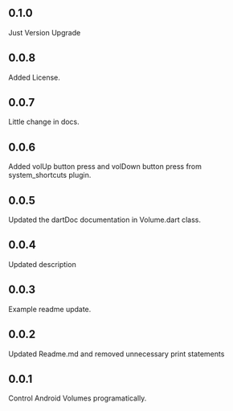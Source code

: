 ## 0.1.0

Just Version Upgrade 


## 0.0.8

Added License.

## 0.0.7

Little change in docs.

## 0.0.6

Added volUp button press and volDown button press from system_shortcuts plugin.


## 0.0.5

Updated the dartDoc documentation in Volume.dart class.

## 0.0.4

Updated description

## 0.0.3

Example readme update. 

## 0.0.2

Updated Readme.md and removed unnecessary print statements

## 0.0.1

Control Android Volumes programatically.

